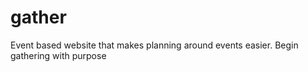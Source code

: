 # gather
Event based website that makes planning around events easier. Begin gathering with purpose

